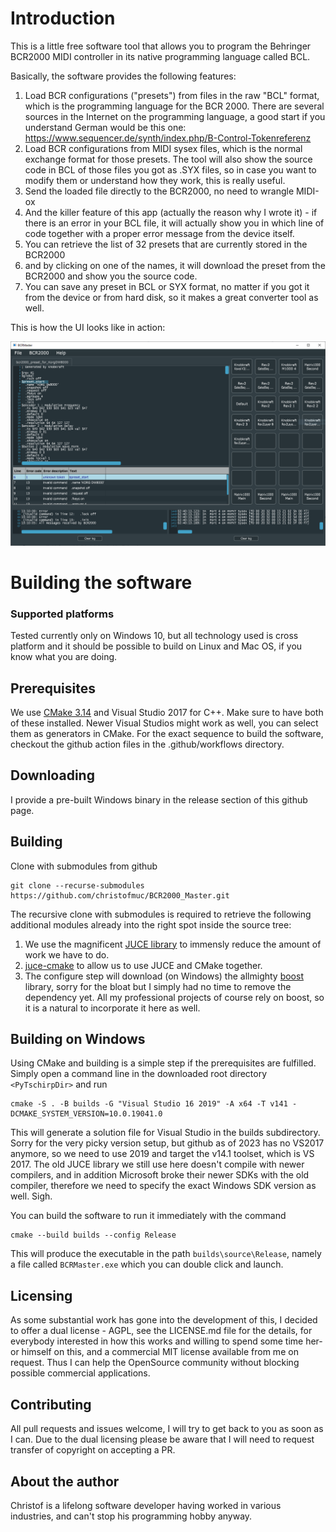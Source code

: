 # Introduction

This is a little free software tool that allows you to program the Behringer BCR2000 MIDI controller in its native programming language called BCL.

Basically, the software provides the following features:

1. Load BCR configurations ("presets") from files in the raw "BCL" format, which is the programming language for the BCR 2000. There are several sources in the Internet on the programming language, a good start if you understand German would be this one: https://www.sequencer.de/synth/index.php/B-Control-Tokenreferenz
2. Load BCR configurations from MIDI sysex files, which is the normal exchange format for those presets. The tool will also show the source code in BCL of those files you got as .SYX files, so in case you want to modify them or understand how they work, this is really useful.
3. Send the loaded file directly to the BCR2000, no need to wrangle MIDI-ox
4. And the killer feature of this app (actually the reason why I wrote it) - if there is an error in your BCL file, it will actually show you in which line of code together with a proper error message from the device itself. 
5. You can retrieve the list of 32 presets that are currently stored in the BCR2000
6. and by clicking on one of the names, it will download the preset from the BCR2000 and show you the source code.
7. You can save any preset in BCL or SYX format, no matter if you got it from the device or from hard disk, so it makes a great converter tool as well.

This is how the UI looks like in action:

![](screenshot.PNG)


# Building the software

### Supported platforms

Tested currently only on Windows 10, but all technology used is cross platform and it should be possible to build on Linux and Mac OS, if you know what you are doing.

## Prerequisites

We use [CMake 3.14](https://cmake.org/) and Visual Studio 2017 for C++. Make sure to have both of these installed. Newer Visual Studios might work as well, you can select them as generators in CMake. For the exact sequence to build the software, checkout the github action files in the .github/workflows directory.

## Downloading

I provide a pre-built Windows binary in the release section of this github page.

## Building

Clone with submodules from github

    git clone --recurse-submodules https://github.com/christofmuc/BCR2000_Master.git

The recursive clone with  submodules is required to retrieve the following additional modules already into the right spot inside the source tree:

1. We use the magnificent [JUCE library](https://juce.com/) to immensly reduce the amount of work we have to do. 
6. [juce-cmake](https://github.com/remymuller/juce-cmake) to allow us to use JUCE and CMake together.
4. The configure step will download (on Windows) the allmighty [boost](https://www.boost.org/) library, sorry for the bloat but I simply had no time to remove the dependency yet. All my professional projects of course rely on boost, so it is a natural to incorporate it here as well.

## Building on Windows

Using CMake and building is a simple step if the prerequisites are fulfilled. Simply open a command line in the downloaded root directory `<PyTschirpDir>` and run

    cmake -S . -B builds -G "Visual Studio 16 2019" -A x64 -T v141 -DCMAKE_SYSTEM_VERSION=10.0.19041.0

This will generate a solution file for Visual Studio in the builds subdirectory. Sorry for the very picky version setup, but github as of 2023 has no VS2017 anymore, so we need to use 2019 and target the v14.1 toolset, which is VS 2017. The old JUCE library we still use here doesn't compile with newer compilers, and in addition Microsoft broke their newer SDKs with the old compiler, therefore we need to specify the exact Windows SDK version as well. Sigh.

You can build the software to run it immediately with the command

    cmake --build builds --config Release

This will produce the executable in the path `builds\source\Release`, namely a file called `BCRMaster.exe` which you can double click and launch.

## Licensing

As some substantial work has gone into the development of this, I decided to offer a dual license - AGPL, see the LICENSE.md file for the details, for everybody interested in how this works and willing to spend some time her- or himself on this, and a commercial MIT license available from me on request. Thus I can help the OpenSource community without blocking possible commercial applications.

## Contributing

All pull requests and issues welcome, I will try to get back to you as soon as I can. Due to the dual licensing please be aware that I will need to request transfer of copyright on accepting a PR. 

## About the author

Christof is a lifelong software developer having worked in various industries, and can't stop his programming hobby anyway. 
